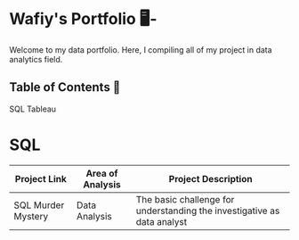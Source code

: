 # Wafiy's Portfolio 🖥-
Welcome to my data portfolio. Here, I compiling all of my project in data analytics field.

## Table of Contents 📰
SQL 
Tableau

# SQL
| Project Link | Area of Analysis | Project Description |
| ------------ | ---------------- | ------------------- |
| SQL Murder Mystery | Data Analysis | The basic challenge for understanding the investigative as data analyst |



